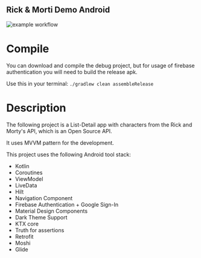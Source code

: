 ## Rick & Morti Demo Android

![example workflow](https://github.com/josevillablanca/rick-and-morty-demo/actions/workflows/android.yml/badge.svg)

# Compile
You can download and compile the debug project, but for usage of firebase authentication you will need to build the release apk.

Use this in your terminal:
`./gradlew clean assembleRelease`

# Description

The following project is a List-Detail app with characters from the Rick and Morty's API, which is an Open Source API.

It uses MVVM pattern for the development.

This project uses the following Android tool stack:

- Kotlin
- Coroutines
- ViewModel
- LiveData
- Hilt
- Navigation Component
- Firebase Authentication + Google Sign-In
- Material Design Components
- Dark Theme Support
- KTX core
- Truth for assertions
- Retrofit
- Moshi
- Glide